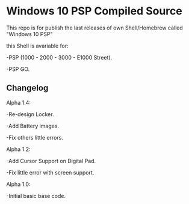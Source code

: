 # Windows 10 PSP Compiled Source

This repo is for publish the last releases of own Shell/Homebrew called "Windows 10 PSP"

this Shell is avariable for:
 
 -PSP (1000 - 2000 - 3000 - E1000 Street).
 
 -PSP GO.
  

Changelog
---------

Alpha 1.4:

 -Re-design Locker.

 -Add Battery images.

 -Fix others little errors. 

Alpha 1.2:

 -Add Cursor Support on Digital Pad.

 -Fix little error with screen support.

Alpha 1.0:

 -Initial basic base code.
